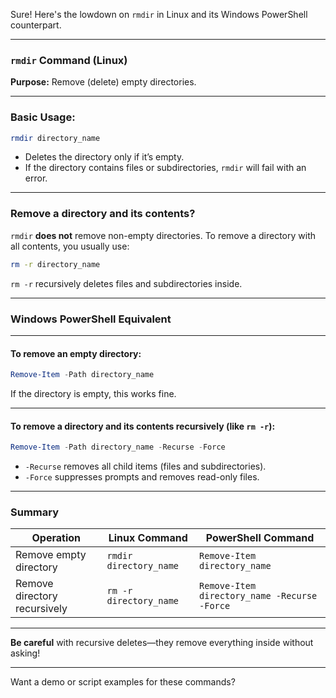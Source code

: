 Sure! Here's the lowdown on `rmdir` in Linux and its Windows PowerShell counterpart.

---

### `rmdir` Command (Linux)

**Purpose:**
Remove (delete) empty directories.

---

### Basic Usage:

```bash
rmdir directory_name
```

* Deletes the directory only if it’s empty.
* If the directory contains files or subdirectories, `rmdir` will fail with an error.

---

### Remove a directory and its contents?

`rmdir` **does not** remove non-empty directories. To remove a directory with all contents, you usually use:

```bash
rm -r directory_name
```

`rm -r` recursively deletes files and subdirectories inside.

---

### Windows PowerShell Equivalent

---

#### To remove an **empty** directory:

```powershell
Remove-Item -Path directory_name
```

If the directory is empty, this works fine.

---

#### To remove a directory **and its contents recursively** (like `rm -r`):

```powershell
Remove-Item -Path directory_name -Recurse -Force
```

* `-Recurse` removes all child items (files and subdirectories).
* `-Force` suppresses prompts and removes read-only files.

---

### Summary

| Operation                    | Linux Command          | PowerShell Command                           |
| ---------------------------- | ---------------------- | -------------------------------------------- |
| Remove empty directory       | `rmdir directory_name` | `Remove-Item directory_name`                 |
| Remove directory recursively | `rm -r directory_name` | `Remove-Item directory_name -Recurse -Force` |

---

**Be careful** with recursive deletes—they remove everything inside without asking!

---

Want a demo or script examples for these commands?
